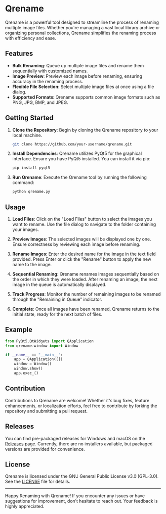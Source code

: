 # Qrename

Qrename is a powerful tool designed to streamline the process of renaming multiple image files. Whether you're managing a vast local library archive or organizing personal collections, Qrename simplifies the renaming process with efficiency and ease.

## Features

- **Bulk Renaming**: Queue up multiple image files and rename them sequentially with customized names.
- **Image Preview**: Preview each image before renaming, ensuring accuracy in the renaming process.
- **Flexible File Selection**: Select multiple image files at once using a file dialog.
- **Supported Formats**: Qrename supports common image formats such as PNG, JPG, BMP, and JPEG.

## Getting Started

1. **Clone the Repository**: Begin by cloning the Qrename repository to your local machine.

   ```bash
   git clone https://github.com/your-username/qrename.git
   ```

2. **Install Dependencies**: Qrename utilizes PyQt5 for the graphical interface. Ensure you have PyQt5 installed. You can install it via pip:

   ```bash
   pip install pyqt5
   ```

3. **Run Qrename**: Execute the Qrename tool by running the following command:

   ```bash
   python qrename.py
   ```

## Usage

1. **Load Files**: Click on the "Load Files" button to select the images you want to rename. Use the file dialog to navigate to the folder containing your images.

2. **Preview Images**: The selected images will be displayed one by one. Ensure correctness by reviewing each image before renaming.

3. **Rename Images**: Enter the desired name for the image in the text field provided. Press Enter or click the "Rename" button to apply the new name to the image.

4. **Sequential Renaming**: Qrename renames images sequentially based on the order in which they were loaded. After renaming an image, the next image in the queue is automatically displayed.

5. **Track Progress**: Monitor the number of remaining images to be renamed through the "Remaining in Queue" indicator.

6. **Complete**: Once all images have been renamed, Qrename returns to the initial state, ready for the next batch of files.

## Example

```python
from PyQt5.QtWidgets import QApplication
from qrename.window import Window

if __name__ == "__main__":
    app = QApplication([])
    window = Window()
    window.show()
    app.exec_()
```

## Contribution

Contributions to Qrename are welcome! Whether it's bug fixes, feature enhancements, or localization efforts, feel free to contribute by forking the repository and submitting a pull request.

## Releases

You can find pre-packaged releases for Windows and macOS on the [Releases](https://github.com/your-username/qrename/releases) page. Currently, there are no installers available, but packaged versions are provided for convenience. 

## License

Qrename is licensed under the GNU General Public License v3.0 (GPL-3.0). See the [LICENSE](LICENSE) file for details.

---

Happy Renaming with Qrename! If you encounter any issues or have suggestions for improvement, don't hesitate to reach out. Your feedback is highly appreciated.
